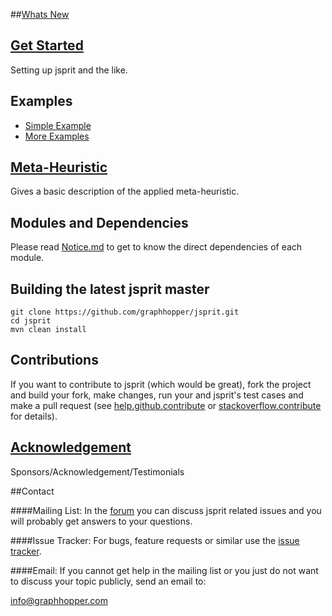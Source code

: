 ##[Whats New](https://github.com/jsprit/jsprit/blob/master/WHATS_NEW.md)

## [Get Started](Getting-Started.md)

Setting up jsprit and the like.

## Examples

* [Simple Example](Simple-Example.md)
* [More Examples](More-Examples.md)

## [Meta-Heuristic](Meta-Heuristic.md)

Gives a basic description of the applied meta-heuristic.

## Modules and Dependencies

Please read [Notice.md](https://github.com/graphhopper/jsprit/blob/master/NOTICE.md) to get to know the direct dependencies of each module.

## Building the latest jsprit master

```
git clone https://github.com/graphhopper/jsprit.git
cd jsprit
mvn clean install
```


## Contributions

If you want to contribute to jsprit (which would be great), fork the project and build your fork, make changes, run your and jsprit's test cases and make a pull request (see [help.github.contribute](https://help.github.com/articles/fork-a-repo) or [stackoverflow.contribute](http://stackoverflow.com/questions/4384776/how-do-i-contribute-to-others-code-in-github) for details).

## [Acknowledgement](Acknowledgement.md)

Sponsors/Acknowledgement/Testimonials

##Contact

####Mailing List:
In the [forum](https://discuss.graphhopper.com/) you can discuss jsprit related issues and you will probably get answers to your questions.

####Issue Tracker:
For bugs, feature requests or similar use the [issue tracker](https://github.com/jsprit/jsprit/issues).

####Email:
If you cannot get help in the mailing list or you just do not want to discuss your topic publicly, send an email to:

info@graphhopper.com
